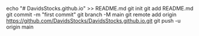 echo "# DavidsStocks.github.io" >> README.md
git init
git add README.md
git commit -m "first commit"
git branch -M main
git remote add origin https://github.com/DavidsStocks/DavidsStocks.github.io.git
git push -u origin main
